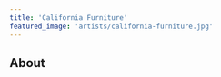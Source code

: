 ```yaml
---
title: 'California Furniture'
featured_image: 'artists/california-furniture.jpg'
---
```


## About



